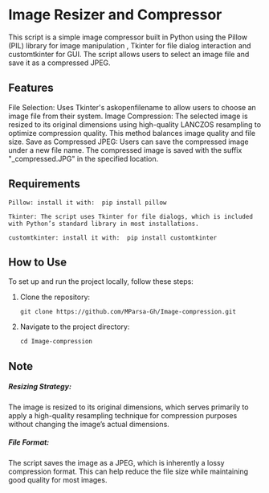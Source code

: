 # <b>Image Resizer and Compressor</b>

This script is a simple image compressor built in Python using the Pillow (PIL) library for image manipulation , Tkinter for file dialog interaction and customtkinter for GUI. The script allows users to select an image file and save it as a compressed JPEG.
## Features

File Selection: Uses Tkinter's askopenfilename to allow users to choose an image file from their system.
    Image Compression: The selected image is resized to its original dimensions using high-quality LANCZOS resampling to optimize compression quality. This method balances image quality and file size.
    Save as Compressed JPEG: Users can save the compressed image under a new file name. The compressed image is saved with the suffix "_compressed.JPG" in the specified location.

## Requirements

    Pillow: install it with:  pip install pillow

    Tkinter: The script uses Tkinter for file dialogs, which is included with Python’s standard library in most installations.

    customtkinter: install it with:  pip install customtkinter

    
## How to Use
To set up and run the project locally, follow these steps:
1. Clone the repository:

       git clone https://github.com/MParsa-Gh/Image-compression.git

2. Navigate to the project directory:

       cd Image-compression
    

## Note

  <h5>Resizing Strategy:</h5> The image is resized to its original dimensions, which serves primarily to apply a high-quality resampling technique for compression purposes without changing the image’s actual dimensions.
  
  
  <h5>File Format:</h5> The script saves the image as a JPEG, which is inherently a lossy compression format. This can help reduce the file size while maintaining good quality for most images.
